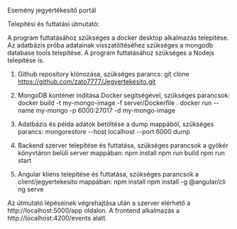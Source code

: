 Esemény jegyértékesítő portál

Telepítési és futtatási útmutató:

A program futtatásához szükséges a docker desktop alkalmazás telepítése.
Az adatbázis próba adatainak visszatöltéséhez szükséges a mongodb database tools telepítése.
A program futtatásához szükséges a Nodejs telepítése is.

1. Github repository klónozása,
  szükséges parancs: git clone https://github.com/zato7777/Jegyertekesito.git

2. MongoDB konténer indítása Docker segítségével,
  szükséges parancsok: docker build -t my-mongo-image -f server/Dockerfile .
                       docker run --name my-mongo -p 6000:27017 -d my-mongo-image

3. Adatbázis és példa adatok betöltése a dump mappából,
  szükséges parancs: mongorestore --host localhost --port 6000 dump

4. Backend szerver telepítése és futtatása,
  szükséges parancsok a gyökér könyvtáron belüli server mappában: npm install
                                                                  npm run build
                                                                  npm run start

6. Angular kliens telepítése és futtatása,
  szükséges parancsok a client/jegyertekesito mappában: npm install
                                                        npm install -g @angular/cli
                                                        ng serve

Az útmutató lépéseinek végrehajtása után a szerver elérhető a http://localhost:5000/app oldalon.
A frontend alkalmazás a http://localhost:4200/events alatt.
